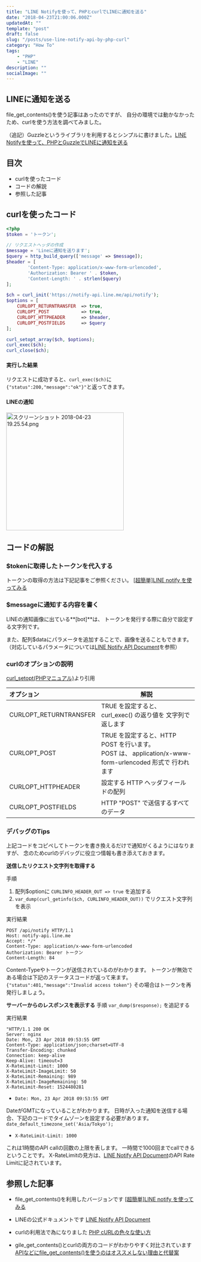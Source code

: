 ```yaml
---
title: "LINE Notifyを使って、PHPとcurlでLINEに通知を送る"
date: "2018-04-23T21:00:06.000Z"
updatedAt: ""
template: "post"
draft: false
slug: "/posts/use-line-notify-api-by-php-curl"
category: "How To"
tags:
    - "PHP"
    - "LINE"
description: ""
socialImage: ""
---
```


## LINEに通知を送る
file_get_contents()を使う記事はあったのですが、
自分の環境では動かなかったため、curlを使う方法を調べてみました。

（追記）Guzzleというライブラリを利用するとシンプルに書けました。[LINE Notifyを使って、PHPとGuzzleでLINEに通知を送る](/posts/use-line-notify-api-by-php-guzzle)

## 目次
- curlを使ったコード
- コードの解説
- 参照した記事

## curlを使ったコード
```php
<?php
$token = 'トークン';

// リクエストヘッダの作成
$message = 'Lineに通知を送ります';
$query = http_build_query(['message' => $message]);
$header = [
        'Content-Type: application/x-www-form-urlencoded',
        'Authorization: Bearer ' . $token,
        'Content-Length: ' . strlen($query)
];

$ch = curl_init('https://notify-api.line.me/api/notify');
$options = [
    CURLOPT_RETURNTRANSFER  => true,
    CURLOPT_POST            => true,
    CURLOPT_HTTPHEADER      => $header,
    CURLOPT_POSTFIELDS      => $query
];

curl_setopt_array($ch, $options);
curl_exec($ch);
curl_close($ch);
```

#### **実行した結果**
リクエストに成功すると、`curl_exec($ch)`に`{"status":200,"message":"ok"}"`と返ってきます。

#### **LINEの通知**
<img width="314" alt="スクリーンショット 2018-04-23 19.25.54.png" src="https://qiita-image-store.s3.amazonaws.com/0/229830/9e20fbd5-35eb-db11-1596-d36457446838.png">

## コードの解説
### $tokenに取得したトークンを代入する
トークンの取得の方法は下記記事をご参照ください。
[[超簡単]LINE notify を使ってみる](https://qiita.com/iitenkida7/items/576a8226ba6584864d95)

### $messageに通知する内容を書く
LINEの通知画像に出ている**[bot]**は、
トークンを発行する際に自分で設定する文字列です。

また、配列$dataにパラメータを追加することで、画像を送ることもできます。
（対応しているパラメータについては[LINE Notify API Document](https://notify-bot.line.me/doc/ja/)を参照）


### curlのオプションの説明
[curl_setopt(PHPマニュアル)](http://php.net/manual/ja/function.curl-setopt.php)より引用

| オプション       | 解説  |
|:-----------------|-------------------|
| CURLOPT_RETURNTRANSFER |TRUE を設定すると、curl_exec() の返り値を 文字列で返します|
| CURLOPT_POST| TRUE を設定すると、HTTP POST を行います。<br>POST は、 application/x-www-form-urlencoded 形式で 行われます|
| CURLOPT_HTTPHEADER | 設定する HTTP ヘッダフィールドの配列|
| CURLOPT_POSTFIELDS| HTTP "POST" で送信するすべてのデータ|

### デバッグのTips
上記コードをコピペしてトークンを書き換えるだけで通知がくるようにはなりますが、
念のためcurlのデバッグに役立つ情報も書き添えておきます。

**送信したリクエスト文字列を取得する**

手順
1. 配列$optionに ```CURLINFO_HEADER_OUT => true``` を追加する
2. ```var_dump(curl_getinfo($ch, CURLINFO_HEADER_OUT))``` でリクエスト文字列を表示

実行結果

```
POST /api/notify HTTP/1.1
Host: notify-api.line.me
Accept: */*
Content-Type: application/x-www-form-urlencoded
Authorization: Bearer トークン
Content-Length: 84
```
Content-Typeやトークンが送信されているのがわかります。
トークンが無効である場合は下記のステータスコードが返って来ます。
```{"status":401,"message":"Invalid access token"}```
その場合はトークンを再発行しましょう。


**サーバーからのレスポンスを表示する**
手順
```var_dump($response);``` を追記する

実行結果

```
"HTTP/1.1 200 OK
Server: nginx
Date: Mon, 23 Apr 2018 09:53:55 GMT
Content-Type: application/json;charset=UTF-8
Transfer-Encoding: chunked
Connection: keep-alive
Keep-Alive: timeout=3
X-RateLimit-Limit: 1000
X-RateLimit-ImageLimit: 50
X-RateLimit-Remaining: 989
X-RateLimit-ImageRemaining: 50
X-RateLimit-Reset: 1524480281
```

- ```Date: Mon, 23 Apr 2018 09:53:55 GMT```

DateがGMTになっていることがわかります。
日時が入った通知を送信する場合、下記のコードでタイムゾーンを設定する必要があります。
```date_default_timezone_set('Asia/Tokyo');```

- ```X-RateLimit-Limit: 1000```

これは1時間のAPI callの回数の上限を表します。
一時間で1000回までcallできるということです。
X-RateLimitの見方は、[LINE Notify API Document](https://notify-bot.line.me/doc/ja/)のAPI Rate Limitに記されています。

## 参照した記事

- file_get_contents()を利用したバージョンです
[[超簡単]LINE notify を使ってみる](https://qiita.com/iitenkida7/items/576a8226ba6584864d95)

- LINEの公式ドキュメントです
[LINE Notify API Document](https://notify-bot.line.me/doc/ja/)

- curlの利用法で為になりました
[PHP cURLの色々な使い方](https://qiita.com/wanwanland/items/a5f9574fadd214d7b5c8)

- gile_get_contents()とcurlの両方のコードがわかりやすく対比されています
[APIなどにfile_get_contents()を使うのはオススメしない理由と代替案](https://qiita.com/shinkuFencer/items/d7546c8cbf3bbe86dab8)
